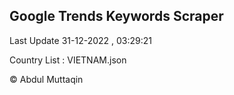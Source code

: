 

## Google Trends Keywords Scraper 
 
Last Update 31-12-2022 , 03:29:21

Country List :
VIETNAM.json



© Abdul Muttaqin 
